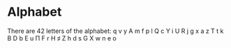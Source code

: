 # Alphabet
There are 42 letters of the alphabet:
q
v
y
A
m
f
p
l
Q
c
Y
i
U
R
j
g
x
a
z
T
t
k
B
D
b
E
u
Π
F
r
H
♯
Z
h
d
s
G
X
w
n
e
o